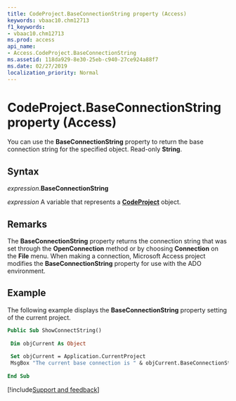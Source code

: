 ```yaml
---
title: CodeProject.BaseConnectionString property (Access)
keywords: vbaac10.chm12713
f1_keywords:
- vbaac10.chm12713
ms.prod: access
api_name:
- Access.CodeProject.BaseConnectionString
ms.assetid: 118da929-8e30-25eb-c940-27ce924a88f7
ms.date: 02/27/2019
localization_priority: Normal
---
```



# CodeProject.BaseConnectionString property (Access)

You can use the **BaseConnectionString** property to return the base connection string for the specified object. Read-only **String**.


## Syntax

_expression_.**BaseConnectionString**

_expression_ A variable that represents a **[CodeProject](Access.CodeProject.md)** object.


## Remarks

The **BaseConnectionString** property returns the connection string that was set through the **OpenConnection** method or by choosing **Connection** on the **File** menu. When making a connection, Microsoft Access project modifies the **BaseConnectionString** property for use with the ADO environment.


## Example

The following example displays the **BaseConnectionString** property setting of the current project.

```vb
Public Sub ShowConnectString() 
 
 Dim objCurrent As Object 
 
 Set objCurrent = Application.CurrentProject 
 MsgBox "The current base connection is " & objCurrent.BaseConnectionString 
 
End Sub
```




[!include[Support and feedback](~/includes/feedback-boilerplate.md)]